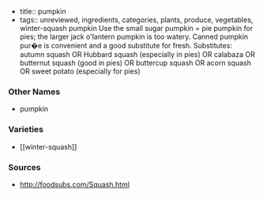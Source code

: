 - title:: pumpkin
- tags:: unreviewed, ingredients, categories, plants, produce, vegetables, winter-squash
pumpkin Use the small sugar pumpkin = pie pumpkin for pies; the larger jack o'lantern pumpkin is too watery. Canned pumpkin pur�e is convenient and a good substitute for fresh. Substitutes: autumn squash OR Hubbard squash (especially in pies) OR calabaza OR butternut squash (good in pies) OR buttercup squash OR acorn squash OR sweet potato (especially for pies)

### Other Names

* pumpkin

### Varieties

* [[winter-squash]]

### Sources
* http://foodsubs.com/Squash.html
